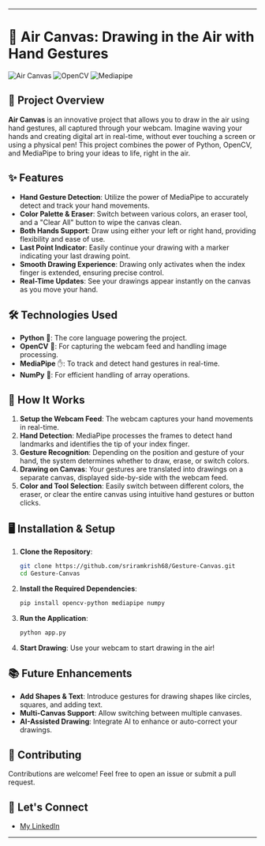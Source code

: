 
---

# 🎨 Air Canvas: Drawing in the Air with Hand Gestures

![Air Canvas](https://img.shields.io/badge/Python-3.8%2B-blue) ![OpenCV](https://img.shields.io/badge/OpenCV-4.x-brightgreen) ![Mediapipe](https://img.shields.io/badge/Mediapipe-0.8.6-yellow)

## 🚀 Project Overview

**Air Canvas** is an innovative project that allows you to draw in the air using hand gestures, all captured through your webcam. Imagine waving your hands and creating digital art in real-time, without ever touching a screen or using a physical pen! This project combines the power of Python, OpenCV, and MediaPipe to bring your ideas to life, right in the air.

## ✨ Features

- **Hand Gesture Detection**: Utilize the power of MediaPipe to accurately detect and track your hand movements.
- **Color Palette & Eraser**: Switch between various colors, an eraser tool, and a "Clear All" button to wipe the canvas clean.
- **Both Hands Support**: Draw using either your left or right hand, providing flexibility and ease of use.
- **Last Point Indicator**: Easily continue your drawing with a marker indicating your last drawing point.
- **Smooth Drawing Experience**: Drawing only activates when the index finger is extended, ensuring precise control.
- **Real-Time Updates**: See your drawings appear instantly on the canvas as you move your hand.

## 🛠️ Technologies Used

- **Python** 🐍: The core language powering the project.
- **OpenCV** 📸: For capturing the webcam feed and handling image processing.
- **MediaPipe** ✋: To track and detect hand gestures in real-time.
- **NumPy** 🧮: For efficient handling of array operations.

## 🎯 How It Works

1. **Setup the Webcam Feed**: The webcam captures your hand movements in real-time.
2. **Hand Detection**: MediaPipe processes the frames to detect hand landmarks and identifies the tip of your index finger.
3. **Gesture Recognition**: Depending on the position and gesture of your hand, the system determines whether to draw, erase, or switch colors.
4. **Drawing on Canvas**: Your gestures are translated into drawings on a separate canvas, displayed side-by-side with the webcam feed.
5. **Color and Tool Selection**: Easily switch between different colors, the eraser, or clear the entire canvas using intuitive hand gestures or button clicks.


## 🖥️ Installation & Setup

1. **Clone the Repository**:
   ```bash
   git clone https://github.com/sriramkrish68/Gesture-Canvas.git
   cd Gesture-Canvas
   ```

2. **Install the Required Dependencies**:
   ```bash
   pip install opencv-python mediapipe numpy
   ```

3. **Run the Application**:
   ```bash
   python app.py
   ```

4. **Start Drawing**: Use your webcam to start drawing in the air!

## 📚 Future Enhancements

- **Add Shapes & Text**: Introduce gestures for drawing shapes like circles, squares, and adding text.
- **Multi-Canvas Support**: Allow switching between multiple canvases.
- **AI-Assisted Drawing**: Integrate AI to enhance or auto-correct your drawings.

## 🤝 Contributing

Contributions are welcome! Feel free to open an issue or submit a pull request.



## 💬 Let's Connect

- [My LinkedIn](https://www.linkedin.com/in/sriramkrish379/)



---
